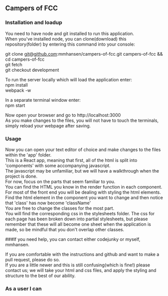 ## Campers of FCC

### Installation and loadup
You need to have node and git installed to run this application.   
When you've installed node, you can clone(download) this repository(folder) by entering this command into your console:  

git clone git@github.com:mmhansen/campers-of-fcc.git campers-of-fcc && cd campers-of-fcc  
git fetch  
git checkout development  

To run the server locally which will load the application enter:  
npm install  
webpack -w  

In a separate terminal window enter:   
npm start   

Now open your browser and go to http://localhost:3000  
As you make changes to the files, you will not have to touch the terminals, simply reload your webpage after saving.  

### Usage   
Now you can open your text editor of choice and make changes to the files within the 'app' folder.  
This is a React app, meaning that first, all of the html is split into 'components' with some accompanying javascript.  
The javascript may be unfamiliar, but we will have a walkthrough when the project is done.  
For now, focus on the parts that seem familiar to you.   
You can find the HTML you know in the render function in each component.  
For most of the front end you will be dealing with styling the html elements.  
Find the html element in the component you want to change and then notice that 'class' has now become 'className'  
You are free to change the classes for the most part.  
You will find the corresponding css in the stylesheets folder. The css for each page has been broken down into partial stylesheets, but  please remember that these will all become one sheet when the application is made, so be mindful that you don't overlap other classes.  

###If you need help, you can contact either codejunky or myself, mmhansen.   

If you are comfortable with the instructions and github and want to make a pull request, please do so.  
If you are a little newer and this is still confusing(which is fine!) please contact us; we will take your html and css files, and apply the styling and structure to the best of our ability.   

### As a user I can     
